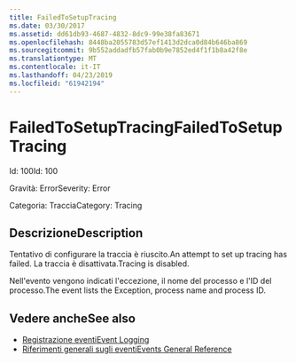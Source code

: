 ```yaml
---
title: FailedToSetupTracing
ms.date: 03/30/2017
ms.assetid: dd61db93-4687-4832-8dc9-99e38fa83671
ms.openlocfilehash: 8448ba2055783d57ef1413d2dca0d84b646ba869
ms.sourcegitcommit: 9b552addadfb57fab0b9e7852ed4f1f1b8a42f8e
ms.translationtype: MT
ms.contentlocale: it-IT
ms.lasthandoff: 04/23/2019
ms.locfileid: "61942194"
---
```

# <a name="failedtosetuptracing"></a><span data-ttu-id="978da-102">FailedToSetupTracing</span><span class="sxs-lookup"><span data-stu-id="978da-102">FailedToSetupTracing</span></span>
<span data-ttu-id="978da-103">Id: 100</span><span class="sxs-lookup"><span data-stu-id="978da-103">Id: 100</span></span>  
  
 <span data-ttu-id="978da-104">Gravità: Error</span><span class="sxs-lookup"><span data-stu-id="978da-104">Severity: Error</span></span>  
  
 <span data-ttu-id="978da-105">Categoria: Traccia</span><span class="sxs-lookup"><span data-stu-id="978da-105">Category: Tracing</span></span>  
  
## <a name="description"></a><span data-ttu-id="978da-106">Descrizione</span><span class="sxs-lookup"><span data-stu-id="978da-106">Description</span></span>  
 <span data-ttu-id="978da-107">Tentativo di configurare la traccia è riuscito.</span><span class="sxs-lookup"><span data-stu-id="978da-107">An attempt to set up tracing has failed.</span></span> <span data-ttu-id="978da-108">La traccia è disattivata.</span><span class="sxs-lookup"><span data-stu-id="978da-108">Tracing is disabled.</span></span>  
  
 <span data-ttu-id="978da-109">Nell'evento vengono indicati l'eccezione, il nome del processo e l'ID del processo.</span><span class="sxs-lookup"><span data-stu-id="978da-109">The event lists the Exception, process name and process ID.</span></span>  
  
## <a name="see-also"></a><span data-ttu-id="978da-110">Vedere anche</span><span class="sxs-lookup"><span data-stu-id="978da-110">See also</span></span>

- [<span data-ttu-id="978da-111">Registrazione eventi</span><span class="sxs-lookup"><span data-stu-id="978da-111">Event Logging</span></span>](../../../../../docs/framework/wcf/diagnostics/event-logging/index.md)
- [<span data-ttu-id="978da-112">Riferimenti generali sugli eventi</span><span class="sxs-lookup"><span data-stu-id="978da-112">Events General Reference</span></span>](../../../../../docs/framework/wcf/diagnostics/event-logging/events-general-reference.md)
